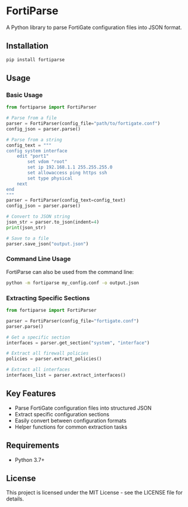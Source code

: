 # FortiParse

A Python library to parse FortiGate configuration files into JSON format.

## Installation

```bash
pip install fortiparse
```

## Usage

### Basic Usage

```python
from fortiparse import FortiParser

# Parse from a file
parser = FortiParser(config_file="path/to/fortigate.conf")
config_json = parser.parse()

# Parse from a string
config_text = """
config system interface
    edit "port1"
        set vdom "root"
        set ip 192.168.1.1 255.255.255.0
        set allowaccess ping https ssh
        set type physical
    next
end
"""
parser = FortiParser(config_text=config_text)
config_json = parser.parse()

# Convert to JSON string
json_str = parser.to_json(indent=4)
print(json_str)

# Save to a file
parser.save_json("output.json")
```

### Command Line Usage

FortiParse can also be used from the command line:

```bash
python -m fortiparse my_config.conf -o output.json
```

### Extracting Specific Sections

```python
from fortiparse import FortiParser

parser = FortiParser(config_file="fortigate.conf")
parser.parse()

# Get a specific section
interfaces = parser.get_section("system", "interface")

# Extract all firewall policies
policies = parser.extract_policies()

# Extract all interfaces
interfaces_list = parser.extract_interfaces()
```

## Key Features

- Parse FortiGate configuration files into structured JSON
- Extract specific configuration sections
- Easily convert between configuration formats
- Helper functions for common extraction tasks

## Requirements

- Python 3.7+

## License

This project is licensed under the MIT License - see the LICENSE file for details.
